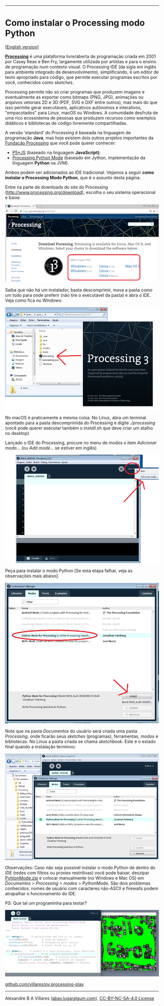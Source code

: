 ----

# Como instalar o Processing modo Python

[[English version](/index-EN.md)]

[**Processing**](http://processsing.org) é uma plataforma livre/aberta de programação criada em 2001 por Casey Reas e Ben Fry, largamente utilizada por artistas e para o ensino de programação num contexto visual. O Processing IDE (da sigla em inglês para ambiente integrado de desenvolvimento), simplificando, é um editor de texto apropriado para código, que permite executar programas escritos por você, conhecidos como *sketches*.

Processing permite não só criar programas que produzem imagens e eventualmente as exportar como bitmaps (PNG, JPG), animações ou arquivos vetoriais 2D e 3D (PDF, SVG e DXF entre outros), mas mais do que isso permite gerar executáveis, aplicativos autônomos e interativos, "empacotados" para Linux, macOS ou Windows. A comunidade desfruta de uma rico ecossistema de pessoas que produzem recursos como exemplos didáticos e bibliotecas de código livremente compartilhadas.

A versão ‘standard’ do Processing é baseada na linguagem de programação **Java**, mas hoje existem dois outros projetos importantes da [Fundação Processing](https://processing.org) que você pode querer conhecer:

-   [P5\*JS](https://p5js.org/) (baseado na linguagem **JavaScript)**;
-   [Processing Python Mode](https://py.processing.org/) (baseado em Jython, implementação da linguagem **Python** na JVM).

Ambos podem ser adicionados ao IDE tradicional. Vejamos a seguir **como instalar o Processing Modo Python**, que é o assunto desta página.

Entre na parte de downloads do site do Processing (<http://www.processing.org/download>), escolha o seu sistema operacional e baixe.

![passo1](images/passo1.png)

Saiba que não há um instalador, basta descomprimir, mova a pasta como um todo para onde preferir (não tire o executável da pasta) e abra o IDE. Veja como fica no Windows:

![passo2](images/passo2.png)

No macOS é praticamente a mesma coisa. No Linux, abra um terminal apontado para a pasta descomprimida do Processing e digite *./processing* (você pode querer executar também o *install.sh* que deve criar um atalho no desktop)

Lançado o IDE do Processing, procure no menu de modos o item *Adicionar modo…* (ou *Add mode…* se estiver em inglês)

![passo3](images/passo3.png)

Peça para instalar o modo Python \[Se esta etapa falhar, veja as observações mais abaixo].

![passo4](images/passo4.png)

Note que na pasta *Documentos* do usuário será criada uma pasta *Processing*, onde ficarão seus *sketches* (programas), ferramentas, modos e bibliotecas. No Linux a pasta criada se chama *sketchbook*. Este é o estado final quando a instalação terminou:

![passo5](images/passo5.png)

Observações: Caso não seja possível instalar o modo Python de dentro do IDE (redes com filtros ou proxies restritivas) você pode baixar, deszipar [PyhtonMode.zip](http://py.processing.org/3/PythonMode.zip) e colocar manualmente (no Windows e Mac OS) em *Documentos &gt; Processing &gt; modes &gt;* PythonMode. São dois problemas conhecidos: nomes de usuário com caracteres não-ASCII e firewalls podem atrapalhar o funcionamento do IDE.

PS: Que tal um programinha para testar?

![hello garoa sketch](images/hellogaroa.png)

[github.com/villares/py.processing-play](https://github.com/villares/py.processing-play)   

----

Alexandre B A Villares ([abav.lugaralgum.com](https://abav.lugaralgum.com)), [CC-BY-NC-SA-4.0 License](https://creativecommons.org/licenses/by-nc-sa/4.0/)
